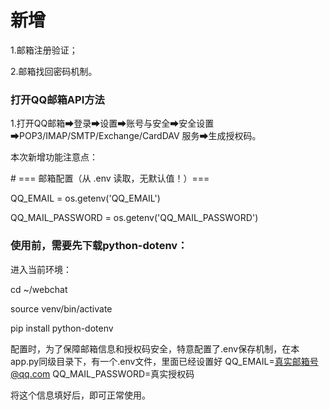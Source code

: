 # 新增

1.邮箱注册验证；

2.邮箱找回密码机制。



### 打开QQ邮箱API方法

1.打开QQ邮箱➡登录➡设置➡账号与安全➡安全设置➡POP3/IMAP/SMTP/Exchange/CardDAV 服务➡生成授权码。



本次新增功能注意点：

\# === 邮箱配置（从 .env 读取，无默认值！）===

QQ_EMAIL = os.getenv('QQ_EMAIL')

QQ_MAIL_PASSWORD = os.getenv('QQ_MAIL_PASSWORD')



### 使用前，需要先下载python-dotenv：

进入当前环境：

cd ~/webchat

source venv/bin/activate

pip install python-dotenv



配置时，为了保障邮箱信息和授权码安全，特意配置了.env保存机制，在本app.py同级目录下，有一个.env文件，里面已经设置好
QQ_EMAIL=真实邮箱号@qq.com
QQ_MAIL_PASSWORD=真实授权码


将这个信息填好后，即可正常使用。
